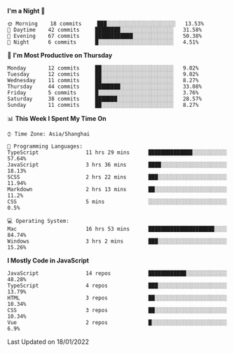 <!--START_SECTION:waka-->
**I'm a Night 🦉** 

```text
🌞 Morning    18 commits     ███░░░░░░░░░░░░░░░░░░░░░░   13.53% 
🌆 Daytime    42 commits     ████████░░░░░░░░░░░░░░░░░   31.58% 
🌃 Evening    67 commits     ████████████░░░░░░░░░░░░░   50.38% 
🌙 Night      6 commits      █░░░░░░░░░░░░░░░░░░░░░░░░   4.51%

```
📅 **I'm Most Productive on Thursday** 

```text
Monday       12 commits     ██░░░░░░░░░░░░░░░░░░░░░░░   9.02% 
Tuesday      12 commits     ██░░░░░░░░░░░░░░░░░░░░░░░   9.02% 
Wednesday    11 commits     ██░░░░░░░░░░░░░░░░░░░░░░░   8.27% 
Thursday     44 commits     ████████░░░░░░░░░░░░░░░░░   33.08% 
Friday       5 commits      █░░░░░░░░░░░░░░░░░░░░░░░░   3.76% 
Saturday     38 commits     ███████░░░░░░░░░░░░░░░░░░   28.57% 
Sunday       11 commits     ██░░░░░░░░░░░░░░░░░░░░░░░   8.27%

```


📊 **This Week I Spent My Time On** 

```text
⌚︎ Time Zone: Asia/Shanghai

💬 Programming Languages: 
TypeScript               11 hrs 29 mins      ██████████████░░░░░░░░░░░   57.64% 
JavaScript               3 hrs 36 mins       ████░░░░░░░░░░░░░░░░░░░░░   18.13% 
SCSS                     2 hrs 22 mins       ███░░░░░░░░░░░░░░░░░░░░░░   11.94% 
Markdown                 2 hrs 13 mins       ██░░░░░░░░░░░░░░░░░░░░░░░   11.2% 
CSS                      5 mins              ░░░░░░░░░░░░░░░░░░░░░░░░░   0.5%

💻 Operating System: 
Mac                      16 hrs 53 mins      █████████████████████░░░░   84.74% 
Windows                  3 hrs 2 mins        ███░░░░░░░░░░░░░░░░░░░░░░   15.26%

```

**I Mostly Code in JavaScript** 

```text
JavaScript               14 repos            ████████████░░░░░░░░░░░░░   48.28% 
TypeScript               4 repos             ███░░░░░░░░░░░░░░░░░░░░░░   13.79% 
HTML                     3 repos             ██░░░░░░░░░░░░░░░░░░░░░░░   10.34% 
CSS                      3 repos             ██░░░░░░░░░░░░░░░░░░░░░░░   10.34% 
Vue                      2 repos             █░░░░░░░░░░░░░░░░░░░░░░░░   6.9%

```



 Last Updated on 18/01/2022
<!--END_SECTION:waka-->

<!--
**likaiqiang/likaiqiang** is a ✨ _special_ ✨ repository because its `README.md` (this file) appears on your GitHub profile.

Here are some ideas to get you started:

- 🔭 I’m currently working on ...
- 🌱 I’m currently learning ...
- 👯 I’m looking to collaborate on ...
- 🤔 I’m looking for help with ...
- 💬 Ask me about ...
- 📫 How to reach me: ...
- 😄 Pronouns: ...
- ⚡ Fun fact: ...
-->
